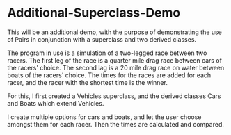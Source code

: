 # Additional-Superclass-Demo

This will be an additional demo, with the purpose of demonstrating the use 
of Pairs in conjunction with a superclass and two derived classes.

The program in use is a simulation of a two-legged race between two racers. The
first leg of the race is a quarter mile drag race between cars of the racers' choice.
The second lag is a 20 mile drag race on water between boats of the racers' choice.
The times for the races are added for each racer, and the racer with the shortest 
time is the winner.

For this, I first created a Vehicles superclass, and the derived classes Cars and Boats
which extend Vehicles. 

I create multiple options for cars and boats, and let the user choose amongst them
for each racer. Then the times are calculated and compared.
